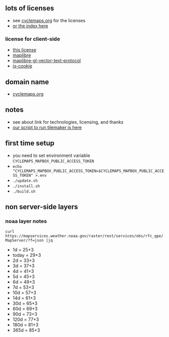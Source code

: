 
## lots of licenses

* see [cyclemaps.org](https://cyclemaps.org/) for the licenses
* [or the index here](/index.html)

### license for client-side

* [this license](LICENSE.md)
* [maplibre](https://github.com/maplibre/maplibre-gl-js/blob/main/LICENSE.txt)
* [maplibre-gl-vector-text-protocol](https://github.com/jimmyrocks/maplibre-gl-vector-text-protocol/blob/main/LICENSE)
* [js-cookie](https://github.com/js-cookie/js-cookie/blob/master/LICENSE)

## domain name

* [cyclemaps.org](https://cyclemaps.org/)

## notes

* see about link for technologies, licensing, and thanks
* [our script to run tilemaker is here](https://github.com/cyclemap/tilemaker-config)

## first time setup

* you need to set environment variable `CYCLEMAPS_MAPBOX_PUBLIC_ACCESS_TOKEN`
* `echo "CYCLEMAPS_MAPBOX_PUBLIC_ACCESS_TOKEN=$CYCLEMAPS_MAPBOX_PUBLIC_ACCESS_TOKEN" >.env`
* `./update.sh`
* `./install.sh`
* `./build.sh`

## non server-side layers

### noaa layer notes

`curl https://mapservices.weather.noaa.gov/raster/rest/services/obs/rfc_qpe/MapServer/?f=json |jq`
 
* 1d = 25+3
* today = 29+3
* 2d = 33+3
* 3d = 37+3
* 4d = 41+3
* 5d = 45+3
* 6d = 49+3
* 7d = 53+3
* 10d = 57+3
* 14d = 61+3
* 30d = 65+3
* 60d = 69+3
* 90d = 73+3
* 120d = 77+3
* 180d = 81+3
* 365d = 85+3

